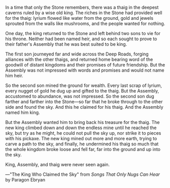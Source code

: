 In a time that only the Stone remembers, there was a thaig in the deepest caverns ruled by a wise old king. The riches in the Stone had provided well for the thaig: lyrium flowed like water from the ground, gold and jewels sprouted from the walls like mushrooms, and the people wanted for nothing.

One day, the king returned to the Stone and left behind two sons to vie for his throne. Neither had been named heir, and so each sought to prove to their father's Assembly that he was best suited to be king.

The first son journeyed far and wide across the Deep Roads, forging alliances with the other thaigs, and returned home bearing word of the goodwill of distant kingdoms and their promises of future friendship. But the Assembly was not impressed with words and promises and would not name him heir.

So the second son mined the ground for wealth. Every last scrap of lyrium, every nugget of gold he dug up and gifted to the thaig. But the Assembly, accustomed to abundance, was not impressed. So the second son dug farther and farther into the Stone—so far that he broke through to the other side and found the sky. And this he claimed for his thaig. And the Assembly named him king.

But the Assembly wanted him to bring back his treasure for the thaig. The new king climbed down and down the endless mine until he reached the sky, but try as he might, he could not pull the sky up, nor strike it to pieces with his pickaxe. The new king mined out more and more earth, trying to carve a path to the sky, and finally, he undermined his thaig so much that the whole kingdom broke loose and fell far, far into the ground and up into the sky.

King, Assembly, and thaig were never seen again.

—"The King Who Claimed the Sky" from <i> Songs That Only Nugs Can Hear </i> by Paragon Ebryan
